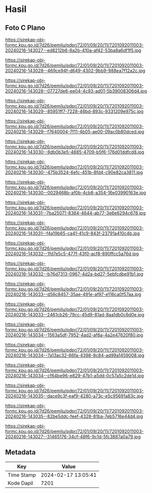 # Hasil

## Foto C Plano

https://sirekap-obj-formc.kpu.go.id/7d26/pemilu/pdpr/72/01/09/20/11/7201092011003-20240216-143027--ed8212b6-8a2b-410a-af42-53ba8a6df1f5.jpg

https://sirekap-obj-formc.kpu.go.id/7d26/pemilu/pdpr/72/01/09/20/11/7201092011003-20240216-143028--469ce94f-d649-4302-9bb9-988ea7f12a2c.jpg

https://sirekap-obj-formc.kpu.go.id/7d26/pemilu/pdpr/72/01/09/20/11/7201092011003-20240216-143028--07727de6-ee04-4c93-ad01-5b39008306d4.jpg

https://sirekap-obj-formc.kpu.go.id/7d26/pemilu/pdpr/72/01/09/20/11/7201092011003-20240216-143029--85951ff7-7228-46bd-893c-9331209e975c.jpg

https://sirekap-obj-formc.kpu.go.id/7d26/pemilu/pdpr/72/01/09/20/11/7201092011003-20240216-143029--f7640004-7f11-4b05-ae00-09ac0b80dced.jpg

https://sirekap-obj-formc.kpu.go.id/7d26/pemilu/pdpr/72/01/09/20/11/7201092011003-20240216-143030--8db0b3e5-4885-4709-b5f6-176d01ddfcd8.jpg

https://sirekap-obj-formc.kpu.go.id/7d26/pemilu/pdpr/72/01/09/20/11/7201092011003-20240216-143030--475b3524-6efc-451b-8fd4-c90e82ca3811.jpg

https://sirekap-obj-formc.kpu.go.id/7d26/pemilu/pdpr/72/01/09/20/11/7201092011003-20240216-143030--0029468b-af0b-4cb8-a354-16e03990163e.jpg

https://sirekap-obj-formc.kpu.go.id/7d26/pemilu/pdpr/72/01/09/20/11/7201092011003-20240216-143031--7ba25071-8384-4644-ab77-3e6e6294c678.jpg

https://sirekap-obj-formc.kpu.go.id/7d26/pemilu/pdpr/72/01/09/20/11/7201092011003-20240216-143031--f4a19b65-ca41-41c9-843f-23791a410c4b.jpg

https://sirekap-obj-formc.kpu.go.id/7d26/pemilu/pdpr/72/01/09/20/11/7201092011003-20240216-143032--1fd7e5c5-477f-43f0-acf8-890ffcc5a76d.jpg

https://sirekap-obj-formc.kpu.go.id/7d26/pemilu/pdpr/72/01/09/20/11/7201092011003-20240216-143032--b76d7313-0967-4d2a-bd27-5ebfcdbe91b1.jpg

https://sirekap-obj-formc.kpu.go.id/7d26/pemilu/pdpr/72/01/09/20/11/7201092011003-20240216-143033--d56c8457-35ae-491e-af97-e116ca0f57aa.jpg

https://sirekap-obj-formc.kpu.go.id/7d26/pemilu/pdpr/72/01/09/20/11/7201092011003-20240216-143033--2461cb26-79cc-45d9-81ad-8aa1db0c6d0e.jpg

https://sirekap-obj-formc.kpu.go.id/7d26/pemilu/pdpr/72/01/09/20/11/7201092011003-20240216-143034--1563a5df-7952-4ad2-af6a-4a2e47620f80.jpg

https://sirekap-obj-formc.kpu.go.id/7d26/pemilu/pdpr/72/01/09/20/11/7201092011003-20240216-143034--7a13ac32-66fa-4398-8c84-ad99a1459008.jpg

https://sirekap-obj-formc.kpu.go.id/7d26/pemilu/pdpr/72/01/09/20/11/7201092011003-20240216-143034--cf64be96-e829-47b1-a5dd-0c57a5c2de1d.jpg

https://sirekap-obj-formc.kpu.go.id/7d26/pemilu/pdpr/72/01/09/20/11/7201092011003-20240216-143035--dace9c3f-eaf9-4280-a73c-e5c95691a83c.jpg

https://sirekap-obj-formc.kpu.go.id/7d26/pemilu/pdpr/72/01/09/20/11/7201092011003-20240216-143035--82be5ddc-feef-4328-81ba-7eb5716e44d4.jpg

https://sirekap-obj-formc.kpu.go.id/7d26/pemilu/pdpr/72/01/09/20/11/7201092011003-20240216-143027--31465176-34cf-48f6-9c1d-5fc3887a0a79.jpg


## Metadata

| Key        | Value               |
| ---------- | ------------------- |
| Time Stamp | 2024-02-17 13:05:41 |
| Kode Dapil | 7201                |




